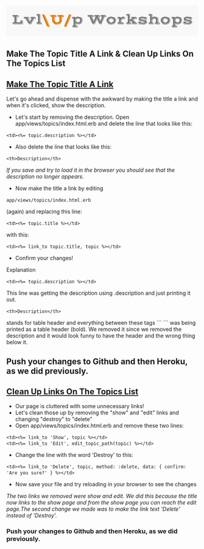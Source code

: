 ![logo](https://github.com/AlliVaughn/lvlup_curriculum/raw/master/images/logo.png)
=================================

## Make The Topic Title A Link & Clean Up Links On The Topics List
## [Make The Topic Title A Link](http://docs.railsbridge.org/intro-to-rails/make_the_topic_title_a_link)

Let's go ahead and dispense with the awkward by making the title a link and when it's clicked, show the description.
* Let's start by removing the description. Open app/views/topics/index.html.erb and delete the line that looks like this:
```
<td><%= topic.description %></td>
```
* Also delete the line that looks like this:
```
<th>Description</th>
```
*If you save and try to load it in the browser you should see that the description no longer appears.*

* Now make the title a link by editing 
```
app/views/topics/index.html.erb
```
(again) and replacing this line:
```
<td><%= topic.title %></td>
```
with this:  
```
<td><%= link_to topic.title, topic %></td>
```
* Confirm your changes! 

Explanation
```
<td><%= topic.description %></td>
```
This line was getting the description using .description and just printing it out.

```
<th>Description</th>
```

<th> stands for table header and everything between these tags
```
<th> </th>
```
 was being printed as a table header (bold). We removed it since we removed the description and it would look funny to have the header and the wrong thing below it.

##  Push your changes to Github and then Heroku, as we did previously. 
## [Clean Up Links On The Topics List](http://docs.railsbridge.org/intro-to-rails/clean_up_links_on_the_topics_list)


* Our page is cluttered with some unnecessary links!
* Let's clean those up by removing the "show" and "edit" links and changing "destroy" to "delete"
* Open app/views/topics/index.html.erb and remove these two lines:
```
<td><%= link_to 'Show', topic %></td>
<td><%= link_to 'Edit', edit_topic_path(topic) %></td>
```
* Change the line with the word 'Destroy' to this:
```
<td><%= link_to 'Delete', topic, method: :delete, data: { confirm: 'Are you sure?' } %></td>
```
* Now save your file and try reloading in your browser to see the changes

*The two links we removed were show and edit. We did this because the title now links*
*to the show page and from the show page you can reach the edit page.The second change*
*we made was to make the link text 'Delete' instead of 'Destroy'.*

### Push your changes to Github and then Heroku, as we did previously.